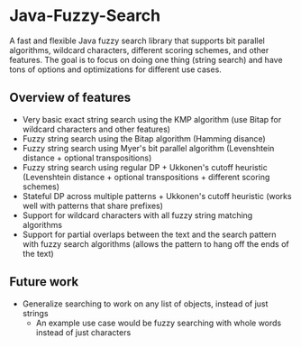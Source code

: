 # Java-Fuzzy-Search
A fast and flexible Java fuzzy search library that supports bit parallel algorithms, wildcard characters, different scoring schemes, and other features. The goal is to focus on doing one thing (string search) and have tons of options and optimizations for different use cases.

## Overview of features
- Very basic exact string search using the KMP algorithm (use Bitap for wildcard characters and other features)
- Fuzzy string search using the Bitap algorithm (Hamming disance)
- Fuzzy string search using Myer's bit parallel algorithm (Levenshtein distance + optional transpositions)
- Fuzzy string search using regular DP + Ukkonen's cutoff heuristic (Levenshtein distance + optional transpositions + different scoring schemes)
- Stateful DP across multiple patterns + Ukkonen's cutoff heuristic (works well with patterns that share prefixes)
- Support for wildcard characters with all fuzzy string matching algorithms
- Support for partial overlaps between the text and the search pattern with fuzzy search algorithms (allows the pattern to hang off the ends of the text)

## Future work
- Generalize searching to work on any list of objects, instead of just strings
    - An example use case would be fuzzy searching with whole words instead of just characters
